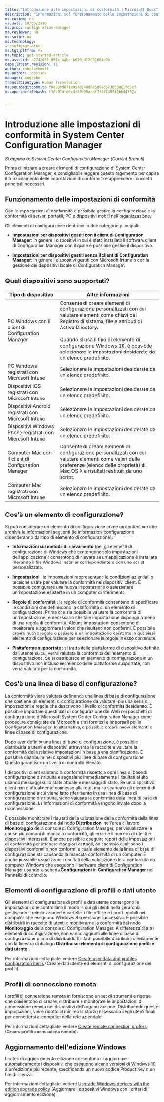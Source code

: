 ```yaml
---
title: "Introduzione alle impostazioni di conformità | Microsoft Docs"
description: "Informazioni sul funzionamento delle impostazioni di conformità in System Center Configuration Manager. Informazioni anche sui concetti principali che è necessario conoscere."
ms.custom: na
ms.date: 10/06/2016
ms.prod: configuration-manager
ms.reviewer: na
ms.suite: na
ms.technology:
- configmgr-other
ms.tgt_pltfrm: na
ms.topic: get-started-article
ms.assetid: a2742d52-851e-4abc-b623-d12d91684c0b
caps.latest.revision: 11
author: robstackmsft
ms.author: robstack
manager: angrobe
translationtype: Human Translation
ms.sourcegitcommit: f9e939d871e95a3248d8e5d96cb73063a81fd5cf
ms.openlocfilehash: f16c87dfd0c4f80d96aedf7f5f7497f2bbd4752a


---
```

# <a name="get-started-with-compliance-settings-in-system-center-configuration-manager"></a>Introduzione alle impostazioni di conformità in System Center Configuration Manager

*Si applica a: System Center Configuration Manager (Current Branch)*

Prima di iniziare a creare elementi di configurazione di System Center Configuration Manager, è consigliabile leggere questo argomento per capire il funzionamento delle impostazioni di conformità e apprendere i concetti principali necessari.  

## <a name="how-compliance-settings-works"></a>Funzionamento delle impostazioni di conformità  
 Con le impostazioni di conformità è possibile gestire la configurazione e la conformità di server, portatili, PC e dispositivi mobili nell'organizzazione.  

 Gli elementi di configurazione rientrano in due categorie principali:  

-   **Impostazioni per dispositivi gestiti con il client di Configuration Manager**: in genere i dispositivi in cui è stato installato il software client di Configuration Manager con il quale è possibile gestire il dispositivo.  

-   **Impostazioni per dispositivi gestiti senza il client di Configuration Manager**: in genere i dispositivi gestiti con Microsoft Intune o con la gestione dei dispositivi locale di Configuration Manager.  

## <a name="what-devices-are-supported"></a>Quali dispositivi sono supportati?  


|Tipo di dispositivo|Altre informazioni|  
|------------|----------------------|  
|PC Windows con il client di Configuration Manager|Consente di creare elementi di configurazione personalizzati con cui valutare elementi come chiavi del Registro di sistema, file e attributi di Active Directory.<br /><br /> Quando si usa il tipo di elemento di configurazione Windows 10, è possibile selezionare le impostazioni desiderate da un elenco predefinito.|  
|PC Windows registrati con Microsoft Intune|Selezionare le impostazioni desiderate da un elenco predefinito.|  
|Dispositivi iOS registrati con Microsoft Intune|Selezionare le impostazioni desiderate da un elenco predefinito.|  
|Dispositivi Android registrati con Microsoft Intune|Selezionare le impostazioni desiderate da un elenco predefinito.|  
|Dispositivi Windows Phone registrati con Microsoft Intune|Selezionare le impostazioni desiderate da un elenco predefinito.|  
|Computer Mac con il client di Configuration Manager|Consente di creare elementi di configurazione personalizzati con cui valutare elementi come valori delle preferenze (elenco delle proprietà) di Mac OS X e risultati restituiti da uno script.|  
|Computer Mac registrati con Microsoft Intune|Selezionare le impostazioni desiderate da un elenco predefinito.|  

## <a name="what-is-a-configuration-item"></a>Cos'è un elemento di configurazione?  
 Si può considerare un elemento di configurazione come un contenitore che archivia le informazioni seguenti (le informazioni configurazione dipenderanno dal tipo di elemento di configurazione):  

-   **Informazioni sul metodo di rilevamento** (per gli elementi di configurazione di Windows che contengono solo impostazioni dell'applicazione): consentono di rilevare se un'applicazione è installata rilevando il file Windows Installer corrispondente o con uno script personalizzato.  

-   **Impostazioni** : le impostazioni rappresentano le condizioni aziendali o tecniche usate per valutare la conformità nei dispositivi client. È possibile configurare una nuova impostazione o selezionare un'impostazione esistente in un computer di riferimento.  

-   **Regole di conformità** : le regole di conformità consentono di specificare le condizioni che definiscono la conformità di un elemento di configurazione. Prima che sia possibile valutare la conformità di un'impostazione, è necessario che tale impostazione disponga almeno di una regola di conformità. Alcune impostazioni consentono di monitorare e aggiornare i valori che risultano non conformi. È possibile creare nuove regole o passare a un'impostazione esistente in qualsiasi elemento di configurazione per selezionare le regole in esso contenute.  

-   **Piattaforme supportate** : si tratta delle piattaforme di dispositivo definite dall'utente su cui verrà valutata la conformità dell'elemento di configurazione. Se si distribuisce un elemento di configurazione in un dispositivo non incluso nell'elenco delle piattaforme supportate, non verrà valutato per la conformità.  

## <a name="what-is-a-configuration-baseline"></a>Cos'è una linea di base di configurazione?  
 La conformità viene valutata definendo una linea di base di configurazione che contiene gli elementi di configurazione da valutare, più una serie di impostazioni e regole che descrivono il livello di conformità desiderato. È possibile importare questi dati di configurazione dal Web nei pacchetti di configurazione di Microsoft System Center Configuration Manager come procedure consigliate da Microsoft e altri fornitori e importarli poi in Configuration Manager. In alternativa, è possibile creare nuovi elementi e linee di base di configurazione.  

 Dopo aver definito una linea di base di configurazione, è possibile distribuirla a utenti e dispositivi attraverso le raccolte e valutare la conformità delle relative impostazioni in base a una pianificazione. È possibile distribuire nei dispositivi più linee di base di configurazione. Questo garantisce un livello di controllo elevato.  

 I dispositivi client valutano la conformità rispetto a ogni linea di base di configurazione distribuita e segnalano immediatamente i risultati al sito usando messaggi sullo stato attuale e messaggi di stato. Se un dispositivo client non è attualmente connesso alla rete, ma ha scaricato gli elementi di configurazione a cui viene fatto riferimento in una linea di base di configurazione distribuita, viene valutata la conformità della linea di base di configurazione. Le informazioni di conformità vengono inviate dopo la riconnessione.  

 È possibile monitorare i risultati della valutazione della conformità della linea di base di configurazione dal nodo **Distribuzioni** nell'area di lavoro **Monitoraggio** della console di Configuration Manager, per visualizzare le cause più comuni di mancata conformità, gli errori e il numero di utenti e dispositivi interessati. È anche possibile eseguire report delle impostazioni di conformità per ottenere maggiori dettagli, ad esempio quali sono i dispositivi conformi o non conformi e quale elemento della linea di base di configurazione sta causando la mancata conformità di un computer. È anche possibile visualizzare i risultati della valutazione della conformità da computer Windows che eseguono il software client di Configuration Manager usando la scheda **Configurazioni** in **Configuration Manager** nel Pannello di controllo.  

## <a name="user-data-and-profiles-configuration-items"></a>Elementi di configurazione di profili e dati utente  
 Gli elementi di configurazione di profili e dati utente contengono le impostazioni che controllano il modo in cui gli utenti nella gerarchia gestiscono il reindirizzamento cartelle, i file offline e i profili mobili nei computer che eseguono Windows 8 o versione successiva. È possibile distribuirli in raccolte di utenti e monitorarne la conformità dal nodo **Monitoraggio** della console di Configuration Manager. A differenza di altri elementi di configurazione, non vanno aggiunti alle linee di base di configurazione prima di distribuirli. È infatti possibile distribuirli direttamente con la finestra di dialogo **Distribuisci elemento di configurazione profili e dati utente** .  

 Per informazioni dettagliate, vedere [Create user data and profiles configuration items](/sccm/compliance/deploy-use/create-user-data-and-profiles-configuration-items) (Creare dati utente ed elementi di configurazione dei profili).  

## <a name="remote-connection-profiles"></a>Profili di connessione remota  
 I profili di connessione remota in forniscono un set di strumenti e risorse che consentono di creare, distribuire e monitorare le impostazioni di connessione remota nei dispositivi dell'organizzazione. Distribuendo queste impostazioni, viene ridotto al minimo lo sforzo necessario degli utenti finali per connettersi ai computer nella rete aziendale.  

Per informazioni dettagliate, vedere [Create remote connection profiles](/sccm/compliance/deploy-use/create-remote-connection-profiles) (Creare profili connessione remota).  

## <a name="windows-edition-upgrade"></a>Aggiornamento dell'edizione Windows
I criteri di aggiornamento edizione consentono di aggiornare automaticamente i dispositivi che eseguono alcune versioni di Windows 10 a un'edizione più recente, specificando un nuovo codice Product Key o un file di licenza.

Per informazioni dettagliate, vedere [Upgrade Windows devices with the edition upgrade policy](/sccm/compliance/deploy-use/upgrade-windows-version) (Aggiornare i dispositivi Windows con i criteri di aggiornamento edizione)



<!--HONumber=Dec16_HO3-->


